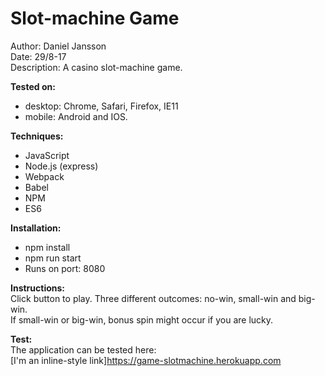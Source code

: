 # Slot-machine Game

Author: Daniel Jansson<br/>
Date: 29/8-17<br/>
Description: A casino slot-machine game.<br/>

__Tested on:__
  - desktop: Chrome, Safari, Firefox, IE11
  - mobile: Android and IOS.

__Techniques:__
  - JavaScript<br/>
  - Node.js (express)<br/>
  - Webpack<br/>
  - Babel<br/>
  - NPM<br/>
  - ES6<br/>

__Installation:__
  - npm install
  - npm run start
  - Runs on port: 8080

__Instructions:__<br/>
  Click button to play. Three different outcomes: no-win, small-win and big-win.<br/>
  If small-win or big-win, bonus spin might occur if you are lucky.<br />

__Test:__<br/>
  The application can be tested here:<br/>
  [I'm an inline-style link]https://game-slotmachine.herokuapp.com
